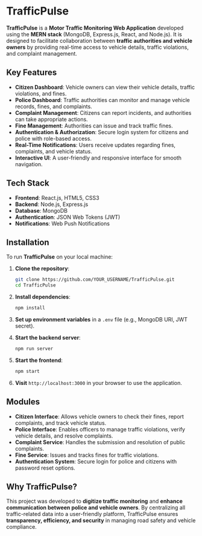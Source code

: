 
# TrafficPulse

**TrafficPulse** is a **Motor Traffic Monitoring Web Application** developed using the **MERN stack** (MongoDB, Express.js, React, and Node.js). It is designed to facilitate collaboration between **traffic authorities and vehicle owners** by providing real-time access to vehicle details, traffic violations, and complaint management.  

##  Key Features

- **Citizen Dashboard**: Vehicle owners can view their vehicle details, traffic violations, and fines.  
- **Police Dashboard**: Traffic authorities can monitor and manage vehicle records, fines, and complaints.  
- **Complaint Management**: Citizens can report incidents, and authorities can take appropriate actions.  
- **Fine Management**: Authorities can issue and track traffic fines.  
- **Authentication & Authorization**: Secure login system for citizens and police with role-based access.  
- **Real-Time Notifications**: Users receive updates regarding fines, complaints, and vehicle status.  
- **Interactive UI**: A user-friendly and responsive interface for smooth navigation.  

##  Tech Stack

- **Frontend**: React.js, HTML5, CSS3  
- **Backend**: Node.js, Express.js  
- **Database**: MongoDB  
- **Authentication**: JSON Web Tokens (JWT)  
- **Notifications**: Web Push Notifications  

##  Installation

To run **TrafficPulse** on your local machine:  

1. **Clone the repository**:  
   ```bash
   git clone https://github.com/YOUR_USERNAME/TrafficPulse.git
   cd TrafficPulse
   ```

2. **Install dependencies**:  
   ```bash
   npm install
   ```

3. **Set up environment variables** in a `.env` file (e.g., MongoDB URI, JWT secret).  

4. **Start the backend server**:  
   ```bash
   npm run server
   ```

5. **Start the frontend**:  
   ```bash
   npm start
   ```

6. **Visit** `http://localhost:3000` in your browser to use the application.  

##  Modules

- **Citizen Interface**: Allows vehicle owners to check their fines, report complaints, and track vehicle status.  
- **Police Interface**: Enables officers to manage traffic violations, verify vehicle details, and resolve complaints.  
- **Complaint Service**: Handles the submission and resolution of public complaints.  
- **Fine Service**: Issues and tracks fines for traffic violations.  
- **Authentication System**: Secure login for police and citizens with password reset options.  

##  Why TrafficPulse?

This project was developed to **digitize traffic monitoring** and **enhance communication between police and vehicle owners**. By centralizing all traffic-related data into a user-friendly platform, TrafficPulse ensures **transparency, efficiency, and security** in managing road safety and vehicle compliance.  



